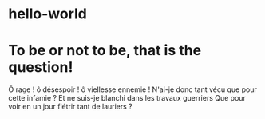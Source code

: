 # hello-world

To be or not to be, that is the question!
===================================================
Ô rage ! ô désespoir ! ô viellesse ennemie !
N'ai-je donc tant vécu que pour cette infamie ?
Et ne suis-je blanchi dans les travaux guerriers
Que pour voir en un jour flétrir tant de lauriers ? 
